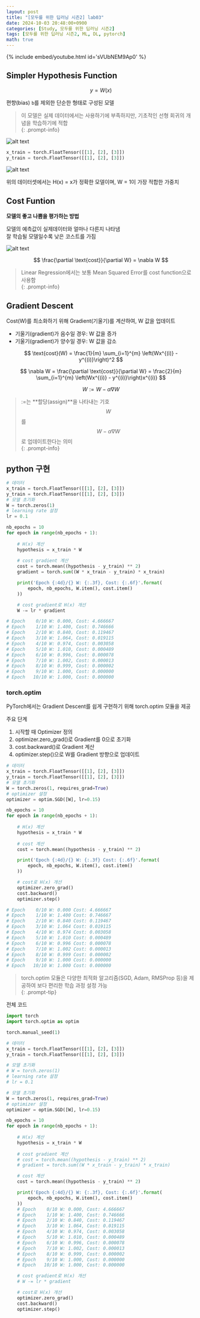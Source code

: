 ```yaml
---
layout: post
title: "[모두를 위한 딥러닝 시즌2] lab03"
date: 2024-10-03 20:48:00+0900
categories: [Study, 모두를 위한 딥러닝 시즌2]
tags: [모두를 위한 딥러닝 시즌2, ML, DL, pytorch]
math: true
---
```

{% include embed/youtube.html id='sVUbNEM9Ap0' %}  

## Simpler Hypothesis Function

$$ y = W(x)  $$  

편향(bias) `b`를 제외한 단순한 형태로 구성된 모델  



> 이 모델은 실제 데이터에서는 사용하기에 부족하지만, 기초적인 선형 회귀의 개념을 학습하기에 적합  
{: .prompt-info}


![alt text](assets/img/posts/deeplearningzerotoall/3/image.png)

```python
x_train = torch.FloatTensor([[1], [2], [3]])
y_train = torch.FloatTensor([[1], [2], [3]])
```
![alt text](assets/img/posts/deeplearningzerotoall/3/image-1.png)


위의 데이터셋에서는 H(x) = x가 정확한 모델이며, W = 1이 가장 적합한 가중치  

## Cost Funtion

**모델의 좋고 나쁨을 평가하는 방법**  

모델의 예측값이 실제데이터와 얼마나 다른지 나타냄  
잘 학습될 모델일수록 낮은 코스트를 가짐  

![alt text](assets/img/posts/deeplearningzerotoall/3/image-2.png)  

$$  
\frac{\partial \text{cost}}{\partial W} = \nabla W
$$  

> Linear Regression에서는 보통 Mean Squared Error를 cost function으로 사용함  
{: .prompt-info}

## Gradient Descent  

Cost(W)를 최소화하기 위해 Gradient(기울기)를 계산하여, W 값을 업데이트  

* 기울기(gradient)가 음수일 경우: W 값을 증가
* 기울기(gradient)가 양수일 경우: W 값을 감소  


$$
\text{cost}(W) = \frac{1}{m} \sum_{i=1}^{m} \left(Wx^{(i)} - y^{(i)}\right)^2
$$

$$
\nabla W = \frac{\partial \text{cost}}{\partial W} = \frac{2}{m} \sum_{i=1}^{m} \left(Wx^{(i)} - y^{(i)}\right)x^{(i)}
$$

$$
W := W - \alpha \nabla W
$$

> :=는 **할당(assign)**을 나타내는 기호  
> $$ W $$ 를 $$ W - \alpha \nabla W $$ 로 업데이트한다는 의미  
{: .prompt-info}

## python 구현

```python
# 데이터
x_train = torch.FloatTensor([[1], [2], [3]])
y_train = torch.FloatTensor([[1], [2], [3]])
# 모델 초기화
W = torch.zeros(1)
# learning rate 설정
lr = 0.1

nb_epochs = 10
for epoch in range(nb_epochs + 1):
    
    # H(x) 계산
    hypothesis = x_train * W
    
    # cost gradient 계산
    cost = torch.mean((hypothesis - y_train) ** 2)
    gradient = torch.sum((W * x_train - y_train) * x_train)

    print('Epoch {:4d}/{} W: {:.3f}, Cost: {:.6f}'.format(
        epoch, nb_epochs, W.item(), cost.item()
    ))

    # cost gradient로 H(x) 개선
    W -= lr * gradient

# Epoch    0/10 W: 0.000, Cost: 4.666667
# Epoch    1/10 W: 1.400, Cost: 0.746666
# Epoch    2/10 W: 0.840, Cost: 0.119467
# Epoch    3/10 W: 1.064, Cost: 0.019115
# Epoch    4/10 W: 0.974, Cost: 0.003058
# Epoch    5/10 W: 1.010, Cost: 0.000489
# Epoch    6/10 W: 0.996, Cost: 0.000078
# Epoch    7/10 W: 1.002, Cost: 0.000013
# Epoch    8/10 W: 0.999, Cost: 0.000002
# Epoch    9/10 W: 1.000, Cost: 0.000000
# Epoch   10/10 W: 1.000, Cost: 0.000000
```  

### torch.optim  
PyTorch에서는 Gradient Descent를 쉽게 구현하기 위해 torch.optim 모듈을 제공  


주요 단계
1. 시작할 때 Optimizer 정의
2. optimizer.zero_grad()로 Gradient를 0으로 초기화
3. cost.backward()로 Gradient 계산
4. optimizer.step()으로 W를 Gradient 방향으로 업데이트

```python
# 데이터
x_train = torch.FloatTensor([[1], [2], [3]])
y_train = torch.FloatTensor([[1], [2], [3]])
# 모델 초기화
W = torch.zeros(1, requires_grad=True)
# optimizer 설정
optimizer = optim.SGD([W], lr=0.15)

nb_epochs = 10
for epoch in range(nb_epochs + 1):
    
    # H(x) 계산
    hypothesis = x_train * W
    
    # cost 계산
    cost = torch.mean((hypothesis - y_train) ** 2)

    print('Epoch {:4d}/{} W: {:.3f} Cost: {:.6f}'.format(
        epoch, nb_epochs, W.item(), cost.item()
    ))

    # cost로 H(x) 개선
    optimizer.zero_grad()
    cost.backward()
    optimizer.step()

# Epoch    0/10 W: 0.000 Cost: 4.666667
# Epoch    1/10 W: 1.400 Cost: 0.746667
# Epoch    2/10 W: 0.840 Cost: 0.119467
# Epoch    3/10 W: 1.064 Cost: 0.019115
# Epoch    4/10 W: 0.974 Cost: 0.003058
# Epoch    5/10 W: 1.010 Cost: 0.000489
# Epoch    6/10 W: 0.996 Cost: 0.000078
# Epoch    7/10 W: 1.002 Cost: 0.000013
# Epoch    8/10 W: 0.999 Cost: 0.000002
# Epoch    9/10 W: 1.000 Cost: 0.000000
# Epoch   10/10 W: 1.000 Cost: 0.000000
```

> torch.optim 모듈은 다양한 최적화 알고리즘(SGD, Adam, RMSProp 등)을 제공하여 보다 편리한 학습 과정 설정 가능  
{: .prompt-tip}


전체 코드   

```py
import torch
import torch.optim as optim

torch.manual_seed(1)

# 데이터
x_train = torch.FloatTensor([[1], [2], [3]])
y_train = torch.FloatTensor([[1], [2], [3]])

# 모델 초기화
# W = torch.zeros(1)
# learning rate 설정
# lr = 0.1

# 모델 초기화
W = torch.zeros(1, requires_grad=True)
# optimizer 설정
optimizer = optim.SGD([W], lr=0.15)

nb_epochs = 10
for epoch in range(nb_epochs + 1):
    
    # H(x) 계산
    hypothesis = x_train * W
    
    # cost gradient 계산
    # cost = torch.mean((hypothesis - y_train) ** 2)
    # gradient = torch.sum((W * x_train - y_train) * x_train)

    # cost 계산
    cost = torch.mean((hypothesis - y_train) ** 2)

    print('Epoch {:4d}/{} W: {:.3f}, Cost: {:.6f}'.format(
        epoch, nb_epochs, W.item(), cost.item()
    ))
    # Epoch    0/10 W: 0.000, Cost: 4.666667  
    # Epoch    1/10 W: 1.400, Cost: 0.746666
    # Epoch    2/10 W: 0.840, Cost: 0.119467
    # Epoch    3/10 W: 1.064, Cost: 0.019115
    # Epoch    4/10 W: 0.974, Cost: 0.003058
    # Epoch    5/10 W: 1.010, Cost: 0.000489
    # Epoch    6/10 W: 0.996, Cost: 0.000078
    # Epoch    7/10 W: 1.002, Cost: 0.000013
    # Epoch    8/10 W: 0.999, Cost: 0.000002
    # Epoch    9/10 W: 1.000, Cost: 0.000000
    # Epoch   10/10 W: 1.000, Cost: 0.000000

    # cost gradient로 H(x) 개선
    # W -= lr * gradient

    # cost로 H(x) 개선
    optimizer.zero_grad()
    cost.backward()
    optimizer.step()
```
